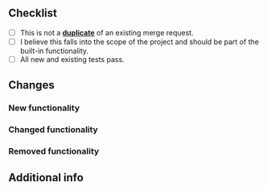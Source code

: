 ## Checklist

<!-- Put an `x` in all the boxes that apply -->

- [ ] This is not a **[duplicate](https://github.com/Triky313/AlbionOnline-StatisticsAnalysis/pulls)** of an existing merge request.
- [ ] I believe this falls into the scope of the project and should be part of the built-in functionality.
- [ ] All new and existing tests pass.

## Changes

### New functionality

<!-- Please describe below, what new functionality was added. -->

### Changed functionality

<!-- Please describe below, what old functionality was changed. -->

### Removed functionality

<!-- Please describe below, what old functionality was removed. Make sure to mention what it was replaced with or how everything that was previously achievable still is. -->

## Additional info

<!-- Everything else you consider note-worthy that we didn't ask for. -->